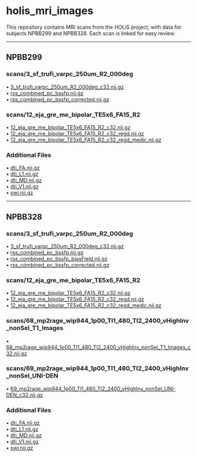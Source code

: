 # holis_mri_images

This repository contains MRI scans from the HOLiS project, with data for subjects NPBB299 and NPBB328. Each scan is linked for easy review.

---

## NPBB299

### scans/3_sf_trufi_varpc_250um_R2_000deg

• [3_sf_trufi_varpc_250um_R2_000deg_c32.nii.gz](https://brain-api.cbi.pitt.edu/ng/public_h20/holis/mri/2022-02-08_7T_Ex_Vivo_HOLiS_NPBB299/scans/3_sf_trufi_varpc_250um_R2_000deg/3_sf_trufi_varpc_250um_R2_000deg_c32.nii.gz)<br>
• [rss_combined_pc_bssfp.nii.gz](https://brain-api.cbi.pitt.edu/ng/public_h20/holis/mri/2022-02-08_7T_Ex_Vivo_HOLiS_NPBB299/scans/3_sf_trufi_varpc_250um_R2_000deg/rss_combined_pc_bssfp.nii.gz)<br>
• [rss_combined_pc_bssfp_corrected.nii.gz](https://brain-api.cbi.pitt.edu/ng/public_h20/holis/mri/2022-02-08_7T_Ex_Vivo_HOLiS_NPBB299/scans/3_sf_trufi_varpc_250um_R2_000deg/rss_combined_pc_bssfp_corrected.nii.gz)<br>

### scans/12_eja_gre_me_bipolar_TE5x6_FA15_R2

• [12_eja_gre_me_bipolar_TE5x6_FA15_R2_c32.nii.gz](https://brain-api.cbi.pitt.edu/ng/public_h20/holis/mri/2022-02-08_7T_Ex_Vivo_HOLiS_NPBB299/scans/12_eja_gre_me_bipolar_TE5x6_FA15_R2/12_eja_gre_me_bipolar_TE5x6_FA15_R2_c32.nii.gz)<br>
• [12_eja_gre_me_bipolar_TE5x6_FA15_R2_c32_regd.nii.gz](https://brain-api.cbi.pitt.edu/ng/public_h20/holis/mri/2022-02-08_7T_Ex_Vivo_HOLiS_NPBB299/scans/12_eja_gre_me_bipolar_TE5x6_FA15_R2/12_eja_gre_me_bipolar_TE5x6_FA15_R2_c32_regd.nii.gz)<br>
• [12_eja_gre_me_bipolar_TE5x6_FA15_R2_c32_regd_medic.nii.gz](https://brain-api.cbi.pitt.edu/ng/public_h20/holis/mri/2022-02-08_7T_Ex_Vivo_HOLiS_NPBB299/scans/12_eja_gre_me_bipolar_TE5x6_FA15_R2/12_eja_gre_me_bipolar_TE5x6_FA15_R2_c32_regd_medic.nii.gz)<br>

### Additional Files

• [dti_FA.nii.gz](https://brain-api.cbi.pitt.edu/ng/public_h20/holis/mri/2022-02-08_7T_Ex_Vivo_HOLiS_NPBB299/dti_FA.nii.gz)<br>
• [dti_L1.nii.gz](https://brain-api.cbi.pitt.edu/ng/public_h20/holis/mri/2022-02-08_7T_Ex_Vivo_HOLiS_NPBB299/dti_L1.nii.gz)<br>
• [dti_MD.nii.gz](https://brain-api.cbi.pitt.edu/ng/public_h20/holis/mri/2022-02-08_7T_Ex_Vivo_HOLiS_NPBB299/dti_MD.nii.gz)<br>
• [dti_V1.nii.gz](https://brain-api.cbi.pitt.edu/ng/public_h20/holis/mri/2022-02-08_7T_Ex_Vivo_HOLiS_NPBB299/dti_V1.nii.gz)<br>
• [swi.nii.gz](https://brain-api.cbi.pitt.edu/ng/public_h20/holis/mri/2022-02-08_7T_Ex_Vivo_HOLiS_NPBB299/swi.nii.gz)<br>

---

## NPBB328

### scans/3_sf_trufi_varpc_250um_R2_000deg

• [3_sf_trufi_varpc_250um_R2_000deg_c32.nii.gz](https://brain-api.cbi.pitt.edu/ng/public_h20/holis/mri/2022-10-05_7T_Ex_Vivo_HOLiS_NPBB328_Huge/scans/3_sf_trufi_varpc_250um_R2_000deg/3_sf_trufi_varpc_250um_R2_000deg_c32.nii.gz)<br>
• [rss_combined_pc_bssfp.nii.gz](https://brain-api.cbi.pitt.edu/ng/public_h20/holis/mri/2022-10-05_7T_Ex_Vivo_HOLiS_NPBB328_Huge/scans/3_sf_trufi_varpc_250um_R2_000deg/rss_combined_pc_bssfp.nii.gz)<br>
• [rss_combined_pc_bssfp_biasField.nii.gz](https://brain-api.cbi.pitt.edu/ng/public_h20/holis/mri/2022-10-05_7T_Ex_Vivo_HOLiS_NPBB328_Huge/scans/3_sf_trufi_varpc_250um_R2_000deg/rss_combined_pc_bssfp_biasField.nii.gz)<br>
• [rss_combined_pc_bssfp_corrected.nii.gz](https://brain-api.cbi.pitt.edu/ng/public_h20/holis/mri/2022-10-05_7T_Ex_Vivo_HOLiS_NPBB328_Huge/scans/3_sf_trufi_varpc_250um_R2_000deg/rss_combined_pc_bssfp_corrected.nii.gz)<br>

### scans/12_eja_gre_me_bipolar_TE5x6_FA15_R2

• [12_eja_gre_me_bipolar_TE5x6_FA15_R2_c32.nii.gz](https://brain-api.cbi.pitt.edu/ng/public_h20/holis/mri/2022-10-05_7T_Ex_Vivo_HOLiS_NPBB328_Huge/scans/12_eja_gre_me_bipolar_TE5x6_FA15_R2/12_eja_gre_me_bipolar_TE5x6_FA15_R2_c32.nii.gz)<br>
• [12_eja_gre_me_bipolar_TE5x6_FA15_R2_c32_regd.nii.gz](https://brain-api.cbi.pitt.edu/ng/public_h20/holis/mri/2022-10-05_7T_Ex_Vivo_HOLiS_NPBB328_Huge/scans/12_eja_gre_me_bipolar_TE5x6_FA15_R2/12_eja_gre_me_bipolar_TE5x6_FA15_R2_c32_regd.nii.gz)<br>
• [12_eja_gre_me_bipolar_TE5x6_FA15_R2_c32_regd_medic.nii.gz](https://brain-api.cbi.pitt.edu/ng/public_h20/holis/mri/2022-10-05_7T_Ex_Vivo_HOLiS_NPBB328_Huge/scans/12_eja_gre_me_bipolar_TE5x6_FA15_R2/12_eja_gre_me_bipolar_TE5x6_FA15_R2_c32_regd_medic.nii.gz)<br>

### scans/68_mp2rage_wip944_1p00_TI1_480_TI2_2400_vHighInv_nonSel_T1_Images

• [68_mp2rage_wip944_1p00_TI1_480_TI2_2400_vHighInv_nonSel_T1_Images_c32.nii.gz](https://brain-api.cbi.pitt.edu/ng/public_h20/holis/mri/2022-10-05_7T_Ex_Vivo_HOLiS_NPBB328_Huge/scans/68_mp2rage_wip944_1p00_TI1_480_TI2_2400_vHighInv_nonSel_T1_Images/68_mp2rage_wip944_1p00_TI1_480_TI2_2400_vHighInv_nonSel_T1_Images_c32.nii.gz)<br>

### scans/69_mp2rage_wip944_1p00_TI1_480_TI2_2400_vHighInv_nonSel_UNI-DEN

• [69_mp2rage_wip944_1p00_TI1_480_TI2_2400_vHighInv_nonSel_UNI-DEN_c32.nii.gz](https://brain-api.cbi.pitt.edu/ng/public_h20/holis/mri/2022-10-05_7T_Ex_Vivo_HOLiS_NPBB328_Huge/scans/69_mp2rage_wip944_1p00_TI1_480_TI2_2400_vHighInv_nonSel_UNI-DEN/69_mp2rage_wip944_1p00_TI1_480_TI2_2400_vHighInv_nonSel_UNI-DEN_c32.nii.gz)<br>

### Additional Files

• [dti_FA.nii.gz](https://brain-api.cbi.pitt.edu/ng/public_h20/holis/mri/2022-10-05_7T_Ex_Vivo_HOLiS_NPBB328_Huge/dti_FA.nii.gz)<br>
• [dti_L1.nii.gz](https://brain-api.cbi.pitt.edu/ng/public_h20/holis/mri/2022-10-05_7T_Ex_Vivo_HOLiS_NPBB328_Huge/dti_L1.nii.gz)<br>
• [dti_MD.nii.gz](https://brain-api.cbi.pitt.edu/ng/public_h20/holis/mri/2022-10-05_7T_Ex_Vivo_HOLiS_NPBB328_Huge/dti_MD.nii.gz)<br>
• [dti_V1.nii.gz](https://brain-api.cbi.pitt.edu/ng/public_h20/holis/mri/2022-10-05_7T_Ex_Vivo_HOLiS_NPBB328_Huge/dti_V1.nii.gz)<br>
• [swi.nii.gz](https://brain-api.cbi.pitt.edu/ng/public_h20/holis/mri/2022-10-05_7T_Ex_Vivo_HOLiS_NPBB328_Huge/swi.nii.gz)<br>
